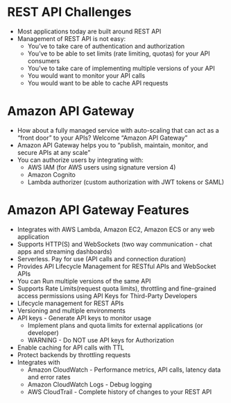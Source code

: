 
# REST API Challenges
- Most applications today are built around REST API
- Management of REST API is not easy:
  - You’ve to take care of authentication and authorization 
  - You’ve to be able to set limits (rate limiting, quotas) for your API consumers 
  - You’ve to take care of implementing multiple versions of your API 
  - You would want to monitor your API calls 
  - You would want to be able to cache API requests
# Amazon API Gateway
- How about a fully managed service with auto-scaling that can act as a “front door” to your APIs? Welcome 
  “Amazon API Gateway”
- Amazon API Gateway helps you to “publish, maintain, monitor, and secure APIs at any scale”
- You can authorize users by integrating with:
  - AWS IAM (for AWS users using signature version 4)
  - Amazon Cognito 
  - Lambda authorizer (custom authorization with JWT tokens or SAML)
# Amazon API Gateway Features
- Integrates with AWS Lambda, Amazon EC2, Amazon ECS or any web application
- Supports HTTP(S) and WebSockets (two way communication - chat apps and streaming dashboards)
- Serverless. Pay for use (API calls and connection duration)
- Provides API Lifecycle Management for RESTful APIs and WebSocket APIs
- You can Run multiple versions of the same API
- Supports Rate Limits(request quota limits), throttling and fine-grained access permissions using API Keys for 
  Third-Party Developers
- Lifecycle management for REST APIs
- Versioning and multiple environments
- API keys - Generate API keys to monitor usage
  - Implement plans and quota limits for external applications (or developer)
  - WARNING - Do NOT use API keys for Authorization
- Enable caching for API calls with TTL
- Protect backends by throttling requests
- Integrates with
  - Amazon CloudWatch - Performance metrics, API calls, latency data and error rates 
  - Amazon CloudWatch Logs - Debug logging 
  - AWS CloudTrail - Complete history of changes to your REST API